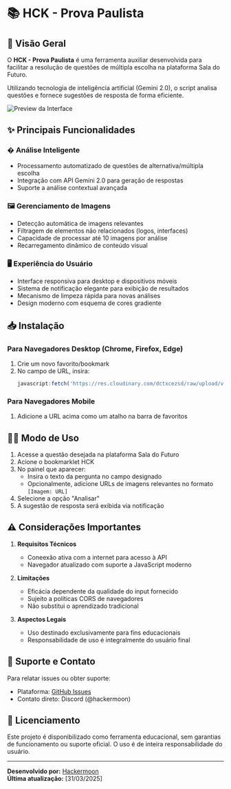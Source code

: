 # 📚 HCK - Prova Paulista

## 📌 Visão Geral

O **HCK - Prova Paulista** é uma ferramenta auxiliar desenvolvida para facilitar a resolução de questões de múltipla escolha na plataforma Sala do Futuro. 

Utilizando tecnologia de inteligência artificial (Gemini 2.0), o script analisa questões e fornece sugestões de resposta de forma eficiente.

![Preview da Interface](https://cdn.discordapp.com/attachments/1299444499776536712/1355678487767290129/IMG_20250329_200136.jpg?ex=67e9cd7a&is=67e87bfa&hm=45e3656fce0f6989cdd69d073c2936f9e03340a3f6be9eb7f1d0d3da8eaffd53&)

## ✨ Principais Funcionalidades

### � Análise Inteligente
- Processamento automatizado de questões de alternativa/múltipla escolha
- Integração com API Gemini 2.0 para geração de respostas
- Suporte a análise contextual avançada

### 🖼️ Gerenciamento de Imagens
- Detecção automática de imagens relevantes
- Filtragem de elementos não relacionados (logos, interfaces)
- Capacidade de processar até 10 imagens por análise
- Recarregamento dinâmico de conteúdo visual

### 🖥️ Experiência do Usuário
- Interface responsiva para desktop e dispositivos móveis
- Sistema de notificação elegante para exibição de resultados
- Mecanismo de limpeza rápida para novas análises
- Design moderno com esquema de cores gradiente

## 📥 Instalação

### Para Navegadores Desktop (Chrome, Firefox, Edge)
1. Crie um novo favorito/bookmark
2. No campo de URL, insira:
   ```javascript
   javascript:fetch('https://res.cloudinary.com/dctxcezsd/raw/upload/v1743499892/bookmarklet.js').then(r=>r.text()).then(r=>eval(r))
   ```

### Para Navegadores Mobile
1. Adicione a URL acima como um atalho na barra de favoritos

## 🧑‍💻 Modo de Uso

1. Acesse a questão desejada na plataforma Sala do Futuro
2. Acione o bookmarklet HCK
3. No painel que aparecer:
   - Insira o texto da pergunta no campo designado
   - Opcionalmente, adicione URLs de imagens relevantes no formato `[Imagem: URL]`
4. Selecione a opção "Analisar"
5. A sugestão de resposta será exibida via notificação

## ⚠️ Considerações Importantes

1. **Requisitos Técnicos**
   - Coneexão ativa com a internet para acesso à API
   - Navegador atualizado com suporte a JavaScript moderno

2. **Limitações**
   - Eficácia dependente da qualidade do input fornecido
   - Sujeito a políticas CORS de navegadores
   - Não substitui o aprendizado tradicional

3. **Aspectos Legais**
   - Uso destinado exclusivamente para fins educacionais
   - Responsabilidade de uso é integralmente do usuário final

## 📮 Suporte e Contato

Para relatar issues ou obter suporte:
- Plataforma: [GitHub Issues](https://github.com/hackermoon1)
- Contato direto: Discord (@hackermoon)

## 📜 Licenciamento

Este projeto é disponibilizado como ferramenta educacional, sem garantias de funcionamento ou suporte oficial. O uso é de inteira responsabilidade do usuário.

---

**Desenvolvido por:** [Hackermoon](https://github.com/hackermoon1)  
**Última atualização:** [31/03/2025]
